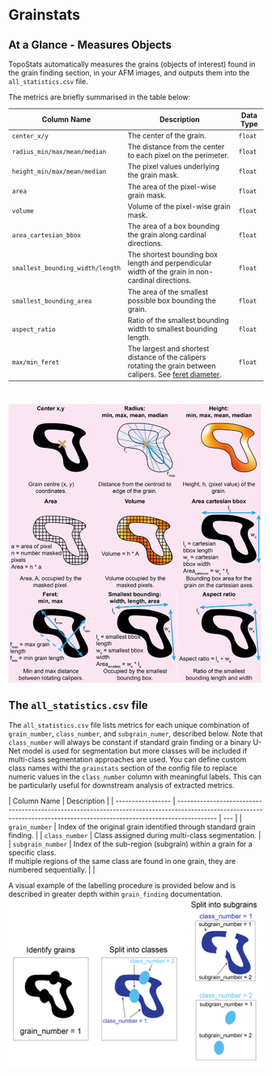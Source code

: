 # Grainstats

## At a Glance - Measures Objects

TopoStats automatically measures the grains (objects of interest) found in the grain finding section, in your
AFM images, and outputs them into the `all_statistics.csv` file.

The metrics are briefly summarised in the table below:

| Column Name                      | Description                                                                                                                                                | Data Type |
| -------------------------------- | ---------------------------------------------------------------------------------------------------------------------------------------------------------- | --------- |
| `center_x/y`                     | The center of the grain.                                                                                                                                   | `float`   |
| `radius_min/max/mean/median`     | The distance from the center to each pixel on the perimeter.                                                                                               | `float`   |
| `height_min/max/mean/median`     | The pixel values underlying the grain mask.                                                                                                                | `float`   |
| `area`                           | The area of the pixel-wise grain mask.                                                                                                                     | `float`   |
| `volume`                         | Volume of the pixel-wise grain mask.                                                                                                                       | `float`   |
| `area_cartesian_bbox`            | The area of a box bounding the grain along cardinal directions.                                                                                            | `float`   |
| `smallest_bounding_width/length` | The shortest bounding box length and perpendicular width of the grain in non-cardinal directions.                                                          | `float`   |
| `smallest_bounding_area`         | The area of the smallest possible box bounding the grain.                                                                                                  | `float`   |
| `aspect_ratio`                   | Ratio of the smallest bounding width to smallest bounding length.                                                                                          | `float`   |
| `max/min_feret`                  | The largest and shortest distance of the calipers rotating the grain between calipers. See [feret diameter](https://en.wikipedia.org/wiki/Feret_diameter). | `float`   |

&nbsp;

![Grain Stats image table pt1](../_static/images/grainstats/ts2_gs_metrics.png)

## The `all_statistics.csv` file

The `all_statistics.csv` file lists metrics for each unique combination of `grain_number`, `class_number`, and `subgrain_numer`, described below.
Note that `class_number` will always be constant if standard grain finding or a binary U-Net model is used for segmentation
but more classes will be included if multi-class segmentation approaches are used. You can define custom class names withi
the `grainstats` section of the config file to replace numeric values in the `class_number` column with meaningful labels.
This can be particularly useful for downstream analysis of extracted metrics.

| Column Name       | Description                                                                                                                                                              |
| ----------------- | ------------------------------------------------------------------------------------------------------------------------------------------------------------------------ | --- |
| `grain_number`    | Index of the original grain identified through standard grain finding.                                                                                                   |
| `class_number`    | Class assigned during multi-class segmentation.                                                                                                                          |
| `subgrain_number` | Index of the sub-region (subgrain) within a grain for a specific class.<br>If multiple regions of the same class are found in one grain, they are numbered sequentially. |     |

A visual example of the labelling procedure is provided below and is
described in greater depth within `grain_finding` documentation.
![grain-class-subgrain](../_static/images/grainstats/methods-09.png)
